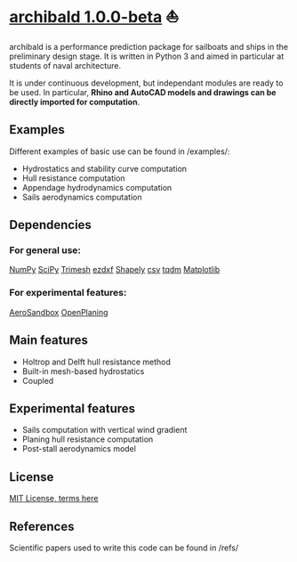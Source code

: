 # [archibald 1.0.0-beta](https://github.com/julesricheux/archibald/) :sailboat:

archibald is a performance prediction package for sailboats and ships in the preliminary design stage. It is written in Python 3 and aimed in particular at students of naval architecture.

It is under continuous development, but independant modules are ready to be used.
In particular, **Rhino and AutoCAD models and drawings can be directly imported for computation**.

## Examples

Different examples of basic use can be found in /examples/:
- Hydrostatics and stability curve computation
- Hull resistance computation
- Appendage hydrodynamics computation
- Sails aerodynamics computation

## Dependencies

### For general use:
[NumPy](https://numpy.org/)
[SciPy](https://scipy.org/)
[Trimesh](https://trimesh.org/)
[ezdxf](https://ezdxf.mozman.at/)
[Shapely](https://pypi.org/project/shapely/)
[csv](https://docs.python.org/fr/3/library/csv.html)
[tqdm](https://github.com/tqdm/tqdm)
[Matplotlib](https://matplotlib.org/)

### For experimental features:
[AeroSandbox](https://github.com/peterdsharpe/AeroSandbox)
[OpenPlaning](https://github.com/elcf/python-openplaning)

## Main features

- Holtrop and Delft hull resistance method
- Built-in mesh-based hydrostatics
- Coupled 

## Experimental features

- Sails computation with vertical wind gradient
- Planing hull resistance computation
- Post-stall aerodynamics model

## License
[MIT License, terms here](LICENSE.txt)

## References
Scientific papers used to write this code can be found in /refs/
